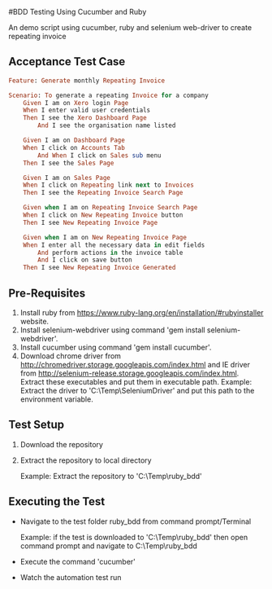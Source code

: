 #BDD Testing Using Cucumber and Ruby

An demo script using cucumber, ruby and selenium web-driver to create repeating invoice

## Acceptance Test Case

```ruby
Feature: Generate monthly Repeating Invoice

Scenario: To generate a repeating Invoice for a company
	Given I am on Xero login Page
	When I enter valid user credentials
	Then I see the Xero Dashboard Page
		And I see the organisation name listed

	Given I am on Dashboard Page
	When I click on Accounts Tab
		And When I click on Sales sub menu
	Then I see the Sales Page

	Given I am on Sales Page
	When I click on Repeating link next to Invoices
	Then I see the Repeating Invoice Search Page

	Given when I am on Repeating Invoice Search Page
	When I click on New Repeating Invoice button
	Then I see New Repeating Invoice Page

	Given when I am on New Repeating Invoice Page
	When I enter all the necessary data in edit fields
		And perform actions in the invoice table
		And I click on save button
	Then I see New Repeating Invoice Generated
```

## Pre-Requisites
1. Install ruby from https://www.ruby-lang.org/en/installation/#rubyinstaller website.
2. Install selenium-webdriver using command 'gem install selenium-webdriver'.
3. Install cucumber using command 'gem install cucumber'.
4. Download chrome driver from http://chromedriver.storage.googleapis.com/index.html and IE driver from http://selenium-release.storage.googleapis.com/index.html. Extract these executables and put them in executable path.
Example: Extract the driver to 'C:\Temp\SeleniumDriver\' and put this path to the environment variable.


## Test Setup
1. Download the repository
2. Extract the repository to local directory

   Example: Extract the repository to 'C:\Temp\ruby_bdd'

## Executing the Test
- Navigate to the test folder ruby_bdd from command prompt/Terminal
  
  Example: if the test is downloaded to 'C:\Temp\ruby_bdd' then open command prompt and navigate to C:\Temp\ruby_bdd
- Execute the command 'cucumber'
- Watch the automation test run








